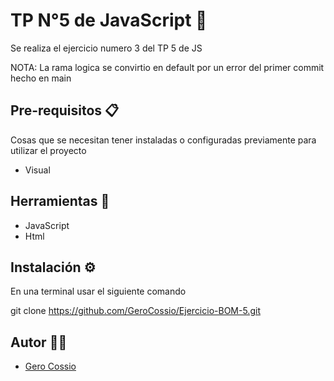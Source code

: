 # TP N°5 de JavaScript 🚀

Se realiza el ejercicio numero 3 del TP 5 de JS

NOTA: La rama logica se convirtio en default por un error del primer commit hecho en main 

## Pre-requisitos 📋

Cosas que se necesitan tener instaladas o configuradas previamente para utilizar el proyecto

- Visual

## Herramientas 🔨

- JavaScript
- Html

## Instalación ⚙️


En una terminal usar el siguiente comando

git clone https://github.com/GeroCossio/Ejercicio-BOM-5.git


## Autor 👩‍💻

- [Gero Cossio](https://github.com/GeroCossio)
